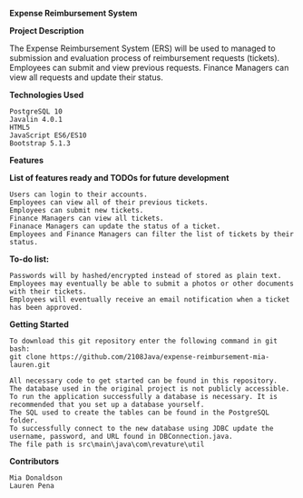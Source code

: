 **Expense Reimbursement System**

**Project Description**

The Expense Reimbursement System (ERS) will be used to managed to submission and evaluation process of reimbursement requests (tickets). Employees can submit and view previous requests. Finance Managers can view all requests and update their status.

**Technologies Used**

    PostgreSQL 10
    Javalin 4.0.1
    HTML5
    JavaScript ES6/ES10
    Bootstrap 5.1.3

**Features**

**List of features ready and TODOs for future development**

    Users can login to their accounts.
    Employees can view all of their previous tickets.
    Employees can submit new tickets.
    Finance Managers can view all tickets.
    Finanace Managers can update the status of a ticket.
    Employees and Finance Managers can filter the list of tickets by their status.

**To-do list:**

    Passwords will by hashed/encrypted instead of stored as plain text.
    Employees may eventually be able to submit a photos or other documents with their tickets.
    Employees will eventually receive an email notification when a ticket has been approved.
    
**Getting Started**
    
    To download this git repository enter the following command in git bash:
    git clone https://github.com/2108Java/expense-reimbursement-mia-lauren.git
    
    All necessary code to get started can be found in this repository.
    The database used in the original project is not publicly accessible.
    To run the application successfully a database is necessary. It is recommended that you set up a database yourself.
    The SQL used to create the tables can be found in the PostgreSQL folder.
    To successfully connect to the new database using JDBC update the username, password, and URL found in DBConnection.java.
    The file path is src\main\java\com\revature\util


**Contributors**

    Mia Donaldson
    Lauren Pena
